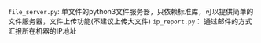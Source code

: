 `file_server.py`: 单文件的python3文件服务器，只依赖标准库，可以提供简单的文件服务器，文件上传功能(不建议上传大文件)
`ip_report.py`： 通过邮件的方式汇报所在机器的IP地址
